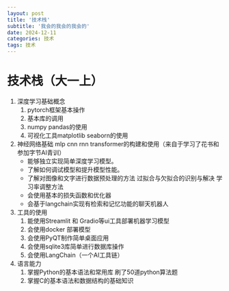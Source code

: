 ```yaml
---
layout: post
title: '技术栈'
subtitle: '我会的我会的我会的'
date: 2024-12-11
categories: 技术
tags: 技术
---
```

# 技术栈（大一上）
1. 深度学习基础概念 
   1. pytorch框架基本操作 
   2. 基本库的调用  
   3. numpy pandas的使用 
   4. 可视化工具matplotlib seaborn的使用
2. 神经网络基础 mlp cnn rnn transformer的构建和使用（来自于学习了花书和参加字节AI青训）
   - 能够独立实现简单深度学习模型。
   - 了解如何调试模型和提升模型性能。
   - 了解对图像和文字进行数据预处理的方法 过拟合与欠拟合的识别与解决 学习率调整方法
   - 会使用基本的损失函数和优化器
   - 会基于langchain实现有检索和记忆功能的聊天机器人
3. 工具的使用 
   1. 能使用Streamlit 和 Gradio等ui工具部署机器学习模型 
   2. 会使用docker 部署模型
   3. 会使用PyQT制作简单桌面应用
   4. 会使用sqlite3库简单进行数据库操作
   5. 会使用LangChain（一个AI工具链）
4. 语言能力
   1. 掌握Python的基本语法和常用库 刷了50道python算法题
   2. 掌握C的基本语法和数据结构的基础知识
